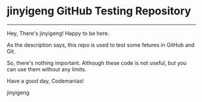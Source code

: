 # jinyigeng GitHub Testing Repository

------
Hey, There's jinyigeng! Happy to be here.

As the description says, this repo is used to test some fetures in GitHub and Git.

So, there's nothing important. Although these code is not useful, but you can use them without any limits.

Have a good day, Codemanias!

jinyigeng
